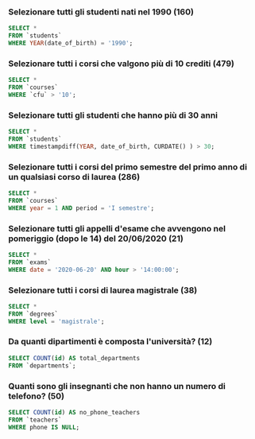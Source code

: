 ### Selezionare tutti gli studenti nati nel 1990 (160)

```SQL
SELECT *
FROM `students`
WHERE YEAR(date_of_birth) = '1990';
```

### Selezionare tutti i corsi che valgono più di 10 crediti (479)

```SQL
SELECT *
FROM `courses`
WHERE `cfu` > '10';
```

### Selezionare tutti gli studenti che hanno più di 30 anni

```SQL
SELECT *
FROM `students`
WHERE timestampdiff(YEAR, date_of_birth, CURDATE() ) > 30;
```

### Selezionare tutti i corsi del primo semestre del primo anno di un qualsiasi corso di laurea (286)

```SQL
SELECT *
FROM `courses`
WHERE year = 1 AND period = 'I semestre';
```

### Selezionare tutti gli appelli d'esame che avvengono nel pomeriggio (dopo le 14) del 20/06/2020 (21)

```SQL
SELECT *
FROM `exams`
WHERE date = '2020-06-20' AND hour > '14:00:00';
```

### Selezionare tutti i corsi di laurea magistrale (38)

```SQL
SELECT *
FROM `degrees`
WHERE level = 'magistrale';
```

### Da quanti dipartimenti è composta l'università? (12)

```SQL
SELECT COUNT(id) AS total_departments
FROM `departments`;
```

### Quanti sono gli insegnanti che non hanno un numero di telefono? (50)

```SQL
SELECT COUNT(id) AS no_phone_teachers
FROM `teachers`
WHERE phone IS NULL;
```

###

```SQL

```

###

```SQL

```

###

```SQL

```
